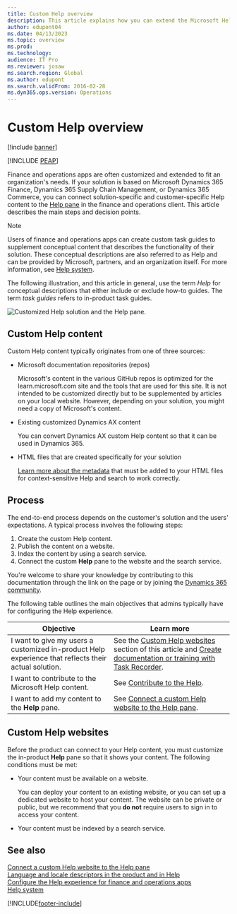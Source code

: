 ```yaml
---
title: Custom Help overview
description: This article explains how you can extend the Microsoft Help system so that it reflects your solution and then connect your content to the Help pane.
author: edupont04
ms.date: 04/13/2023
ms.topic: overview
ms.prod: 
ms.technology: 
audience: IT Pro
ms.reviewer: josaw
ms.search.region: Global
ms.author: edupont
ms.search.validFrom: 2016-02-28
ms.dyn365.ops.version: Operations
---
```


# Custom Help overview

[!include [banner](../includes/banner.md)]

[!INCLUDE [PEAP](../../../includes/peap-1.md)]

Finance and operations apps are often customized and extended to fit an organization's needs. If your solution is based on Microsoft Dynamics 365 Finance, Dynamics 365 Supply Chain Management, or Dynamics 365 Commerce, you can connect solution-specific and customer-specific Help content to the [Help pane](../../fin-ops/get-started/help-overview.md#in-product-help) in the finance and operations client. This article describes the main steps and decision points.

> [!NOTE]
> Users of finance and operations apps can create custom task guides to supplement conceptual content that describes the functionality of their solution. These conceptual descriptions are also referred to as Help and can be provided by Microsoft, partners, and an organization itself. For more information, see [Help system](../../fin-ops/get-started/help-overview.md).

The following illustration, and this article in general, use the term *Help* for conceptual descriptions that either include or exclude how-to guides. The term *task guides* refers to in-product task guides.

![Customized Help solution and the Help pane.](../../fin-ops/get-started/media/help-architecture.png)

## Custom Help content

Custom Help content typically originates from one of three sources:

- Microsoft documentation repositories (repos)

    Microsoft's content in the various GitHub repos is optimized for the learn.microsoft.com site and the tools that are used for this site. It is not intended to be customized directly but to be supplemented by articles on your local website. However, depending on your solution, you might need a copy of Microsoft's content.

- Existing customized Dynamics AX content

    You can convert Dynamics AX custom Help content so that it can be used in Dynamics 365.

- HTML files that are created specifically for your solution

    [Learn more about the metadata](preparing-content.md#metadata) that must be added to your HTML files for context-sensitive Help and search to work correctly.

## Process

The end-to-end process depends on the customer's solution and the users' expectations. A typical process involves the following steps:

1. Create the custom Help content.
2. Publish the content on a website.
3. Index the content by using a search service.
4. Connect the custom **Help** pane to the website and the search service.

You're welcome to share your knowledge by contributing to this documentation through the link on the page or by joining the [Dynamics 365 community](https://community.dynamics.com/).

The following table outlines the main objectives that admins typically have for configuring the Help experience.

| Objective | Learn more |
|-----------|------------|
| I want to give my users a customized in-product Help experience that reflects their actual solution. | See the [Custom Help websites](#custom-help-sites) section of this article and [Create documentation or training with Task Recorder](../user-interface/task-recorder-training-docs.md). |
| I want to contribute to the Microsoft Help content. | See [Contribute to the Help](contributor-guide.md). |
| I want to add my content to the **Help** pane. | See [Connect a custom Help website to the Help pane](connect-help-pane.md). |

## <a name="custom-help-sites"></a>Custom Help websites

Before the product can connect to your Help content, you must customize the in-product **Help** pane so that it shows your content. The following conditions must be met:

- Your content must be available on a website.

    You can deploy your content to an existing website, or you can set up a dedicated website to host your content. The website can be private or public, but we recommend that you **do not** require users to sign in to access your content.

- Your content must be indexed by a search service.

## See also

[Connect a custom Help website to the Help pane](connect-help-pane.md)  
[Language and locale descriptors in the product and in Help](language-locale.md)  
[Configure the Help experience for finance and operations apps](../../fin-ops/get-started/help-connect.md)  
[Help system](../../fin-ops/get-started/help-overview.md)

[!INCLUDE[footer-include](../../../includes/footer-banner.md)]
